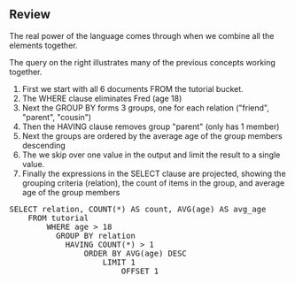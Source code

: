 ## Review

The real power of the language comes through when we combine all the elements together.

The query on the right illustrates many of the previous concepts working together.

1.  First we start with all 6 documents FROM the tutorial bucket.
2.  The WHERE clause eliminates Fred (age 18)
3.  Next the GROUP BY forms 3 groups, one for each relation ("friend", "parent", "cousin")
4.  Then the HAVING clause removes group "parent" (only has 1 member)
5.  Next the groups are ordered by the average age of the group members descending
6.  The we skip over one value in the output and limit the result to a single value.
7.  Finally the expressions in the SELECT clause are projected, showing the grouping criteria (relation), the count of items in the group, and average age of the group members

<pre id="example">
SELECT relation, COUNT(*) AS count, AVG(age) AS avg_age
    FROM tutorial
        WHERE age > 18
          GROUP BY relation
            HAVING COUNT(*) > 1
                ORDER BY AVG(age) DESC
                    LIMIT 1
                        OFFSET 1
</pre>